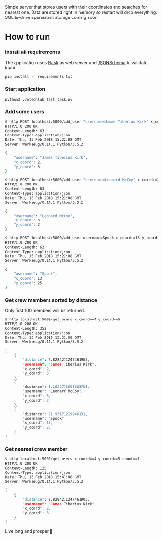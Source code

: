 Simple server that stores users with their coordinates and searches for nearest one. 
Data are stored right in memory so restart will drop everything. SQLite-driven persistent
storage coming soon.


# How to run

### Install all requirements 
The application uses [Flask](http://flask.pocoo.org/) as web server
and [JSONSchema](https://python-jsonschema.readthedocs.io/) to validate input.
```bash
pip install -r requirements.txt
```

### Start application
```bash
python3 ./ntechlab_test_task.py
```

### Add some users
```bash
$ http POST localhost:5000/add_user "username=James Tiberius Kirk" x_coord:=2 y_coord:=3
HTTP/1.0 200 OK
Content-Length: 63
Content-Type: application/json
Date: Thu, 15 Feb 2018 15:22:08 GMT
Server: Werkzeug/0.14.1 Python/3.5.2

{
    "username": "James Tiberius Kirk",
    "x_coord": 2,
    "y_coord": 3
}

$ http POST localhost:5000/add_user "username=Leonard McCoy" x_coord:=3 y_coord:=2
HTTP/1.0 200 OK
Content-Length: 63
Content-Type: application/json
Date: Thu, 15 Feb 2018 15:22:08 GMT
Server: Werkzeug/0.14.1 Python/3.5.2

{
    "username": "Leonard McCoy",
    "x_coord": 3
    "y_coord": 2
}

$ http POST localhost:5000/add_user username=Spock x_coord:=13 y_coord:=25
HTTP/1.0 200 OK
Content-Length: 63
Content-Type: application/json
Date: Thu, 15 Feb 2018 15:22:08 GMT
Server: Werkzeug/0.14.1 Python/3.5.2

{
    "username": "Spock",
    "x_coord": 13
    "y_coord": 25
}
```

### Get crew members sorted by distance
Only first 100 members will be returned.
```bash
$ http localhost:5000/get_users x_coord==4 y_coord==5
HTTP/1.0 200 OK
Content-Length: 352
Content-Type: application/json
Date: Thu, 15 Feb 2018 15:33:08 GMT
Server: Werkzeug/0.14.1 Python/3.5.2

[
    {
        "distance": 2.8284271247461903,
        "username": "James Tiberius Kirk",
        "x_coord": 2,
        "y_coord": 3
    },
    {
        "distance": 3.1622776601683795,
        "username": "Leonard McCoy",
        "x_coord": 3,
        "y_coord": 2
    },
    {
        "distance": 21.93171219946131,
        "username": "Spock",
        "x_coord": 13,
        "y_coord": 25
    }
]
```

### Get nearest crew member
```bash
$ http localhost:5000/get_users x_coord==4 y_coord==5 count==1
HTTP/1.0 200 OK
Content-Length: 125
Content-Type: application/json
Date: Thu, 15 Feb 2018 15:47:00 GMT
Server: Werkzeug/0.14.1 Python/3.5.2

[
    {
        "distance": 2.8284271247461903,
        "username": "James Tiberius Kirk",
        "x_coord": 2,
        "y_coord": 3
    }
]
```

Live long and prosper :vulcan_salute:
